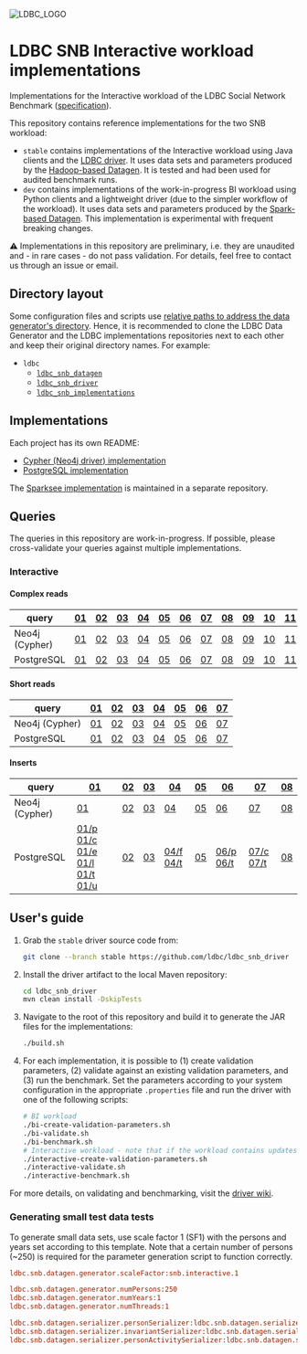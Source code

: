 ![LDBC_LOGO](https://raw.githubusercontent.com/wiki/ldbc/ldbc_snb_datagen/images/ldbc-logo.png)
# LDBC SNB Interactive workload implementations

Implementations for the Interactive workload of the LDBC Social Network Benchmark ([specification](https://ldbc.github.io/ldbc_snb_docs/)).

This repository contains reference implementations for the two SNB workload:

* `stable` contains implementations of the Interactive workload using Java clients and the [LDBC driver](https://github.com/ldbc/ldbc_snb_driver/). It uses data sets and parameters produced by the [Hadoop-based Datagen](https://github.com/ldbc/ldbc_snb_datagen/tree/stable). It is tested and had been used for audited benchmark runs.
* `dev` contains implementations of the work-in-progress BI workload using Python clients and a lightweight driver (due to the simpler workflow of the workload). It uses data sets and parameters produced by the [Spark-based Datagen](https://github.com/ldbc/ldbc_snb_datagen). This implementation is experimental with frequent breaking changes.

:warning: Implementations in this repository are preliminary, i.e. they are unaudited and - in rare cases - do not pass validation. For details, feel free to contact us through an issue or email.

## Directory layout

Some configuration files and scripts use [relative paths to address the data generator's directory](https://github.com/ldbc/ldbc_snb_implementations/search?q=ldbc_snb_datagen). Hence, it is recommended to clone the LDBC Data Generator and the LDBC implementations repositories next to each other and keep their original directory names. For example:

* `ldbc`
  * [`ldbc_snb_datagen`](https://github.com/ldbc/ldbc_snb_datagen)
  * [`ldbc_snb_driver`](https://github.com/ldbc/ldbc_snb_driver)
  * [`ldbc_snb_implementations`](https://github.com/ldbc/ldbc_snb_implementations/)

## Implementations

Each project has its own README:

* [Cypher (Neo4j driver) implementation](cypher/)
* [PostgreSQL implementation](postgres/)

The [Sparksee implementation](https://github.com/DAMA-UPC/ldbc-sparksee) is maintained in a separate repository.

## Queries

The queries in this repository are work-in-progress. If possible, please cross-validate your queries against multiple implementations.

### Interactive

#### Complex reads

| query          | [01](https://ldbc.github.io/ldbc_snb_docs_snapshot/interactive-complex-read-01.pdf) | [02](https://ldbc.github.io/ldbc_snb_docs_snapshot/interactive-complex-read-02.pdf) | [03](https://ldbc.github.io/ldbc_snb_docs_snapshot/interactive-complex-read-03.pdf) | [04](https://ldbc.github.io/ldbc_snb_docs_snapshot/interactive-complex-read-04.pdf) | [05](https://ldbc.github.io/ldbc_snb_docs_snapshot/interactive-complex-read-05.pdf) | [06](https://ldbc.github.io/ldbc_snb_docs_snapshot/interactive-complex-read-06.pdf) | [07](https://ldbc.github.io/ldbc_snb_docs_snapshot/interactive-complex-read-07.pdf) | [08](https://ldbc.github.io/ldbc_snb_docs_snapshot/interactive-complex-read-08.pdf) | [09](https://ldbc.github.io/ldbc_snb_docs_snapshot/interactive-complex-read-09.pdf) | [10](https://ldbc.github.io/ldbc_snb_docs_snapshot/interactive-complex-read-10.pdf) | [11](https://ldbc.github.io/ldbc_snb_docs_snapshot/interactive-complex-read-11.pdf) | [12](https://ldbc.github.io/ldbc_snb_docs_snapshot/interactive-complex-read-12.pdf) | [13](https://ldbc.github.io/ldbc_snb_docs_snapshot/interactive-complex-read-13.pdf) | [14](https://ldbc.github.io/ldbc_snb_docs_snapshot/interactive-complex-read-14.pdf) |
| -------------- | --- | --- | --- | --- | --- | --- | --- | --- | --- | --- | --- | --- | --- | --- |
| Neo4j (Cypher) | [01](cypher/queries/interactive-complex-1.cypher) | [02](cypher/queries/interactive-complex-2.cypher) | [03](cypher/queries/interactive-complex-3.cypher) | [04](cypher/queries/interactive-complex-4.cypher) | [05](cypher/queries/interactive-complex-5.cypher) | [06](cypher/queries/interactive-complex-6.cypher) | [07](cypher/queries/interactive-complex-7.cypher) | [08](cypher/queries/interactive-complex-8.cypher) | [09](cypher/queries/interactive-complex-9.cypher) | [10](cypher/queries/interactive-complex-10.cypher) | [11](cypher/queries/interactive-complex-11.cypher) | [12](cypher/queries/interactive-complex-12.cypher) | [13](cypher/queries/interactive-complex-13.cypher) | [14](cypher/queries/interactive-complex-14.cypher) |
| PostgreSQL     | [01](postgres/queries/interactive-complex-1.sql)  | [02](postgres/queries/interactive-complex-2.sql)  | [03](postgres/queries/interactive-complex-3.sql)  | [04](postgres/queries/interactive-complex-4.sql)  | [05](postgres/queries/interactive-complex-5.sql)  | [06](postgres/queries/interactive-complex-6.sql)  | [07](postgres/queries/interactive-complex-7.sql)  | [08](postgres/queries/interactive-complex-8.sql)  | [09](postgres/queries/interactive-complex-9.sql)  | [10](postgres/queries/interactive-complex-10.sql)  | [11](postgres/queries/interactive-complex-11.sql)  | [12](postgres/queries/interactive-complex-12.sql)  | [13](postgres/queries/interactive-complex-13.sql)  | [14](postgres/queries/interactive-complex-14.sql)  |

#### Short reads

| query          | [01](https://ldbc.github.io/ldbc_snb_docs_snapshot/interactive-short-read-01.pdf) | [02](https://ldbc.github.io/ldbc_snb_docs_snapshot/interactive-short-read-02.pdf) | [03](https://ldbc.github.io/ldbc_snb_docs_snapshot/interactive-short-read-03.pdf) | [04](https://ldbc.github.io/ldbc_snb_docs_snapshot/interactive-short-read-04.pdf) | [05](https://ldbc.github.io/ldbc_snb_docs_snapshot/interactive-short-read-05.pdf) | [06](https://ldbc.github.io/ldbc_snb_docs_snapshot/interactive-short-read-06.pdf) | [07](https://ldbc.github.io/ldbc_snb_docs_snapshot/interactive-short-read-07.pdf) |
| -------------- | --- | --- | --- | --- | --- | --- | --- |
| Neo4j (Cypher) | [01](cypher/queries/interactive-short-1.cypher) | [02](cypher/queries/interactive-short-2.cypher) | [03](cypher/queries/interactive-short-3.cypher) | [04](cypher/queries/interactive-short-4.cypher) | [05](cypher/queries/interactive-short-5.cypher) | [06](cypher/queries/interactive-short-6.cypher) | [07](cypher/queries/interactive-short-7.cypher) |
| PostgreSQL     | [01](postgres/queries/interactive-short-1.sql)  | [02](postgres/queries/interactive-short-2.sql)  | [03](postgres/queries/interactive-short-3.sql)  | [04](postgres/queries/interactive-short-4.sql)  | [05](postgres/queries/interactive-short-5.sql)  | [06](postgres/queries/interactive-short-6.sql)  | [07](postgres/queries/interactive-short-7.sql)  |

#### Inserts

| query          | [01](https://ldbc.github.io/ldbc_snb_docs_snapshot/interactive-insert-01.pdf) | [02](https://ldbc.github.io/ldbc_snb_docs_snapshot/interactive-insert-02.pdf) | [03](https://ldbc.github.io/ldbc_snb_docs_snapshot/interactive-insert-03.pdf) | [04](https://ldbc.github.io/ldbc_snb_docs_snapshot/interactive-insert-04.pdf) | [05](https://ldbc.github.io/ldbc_snb_docs_snapshot/interactive-insert-05.pdf) | [06](https://ldbc.github.io/ldbc_snb_docs_snapshot/interactive-insert-06.pdf) | [07](https://ldbc.github.io/ldbc_snb_docs_snapshot/interactive-insert-07.pdf) | [08](https://ldbc.github.io/ldbc_snb_docs_snapshot/interactive-insert-08.pdf) |
| -------------- | --- | --- | --- | --- | --- | --- | --- | --- |
| Neo4j (Cypher) | [01](cypher/queries/interactive-update-1.cypher) | [02](cypher/queries/interactive-update-2.cypher) | [03](cypher/queries/interactive-update-3.cypher) | [04](cypher/queries/interactive-update-4.cypher) | [05](cypher/queries/interactive-update-5.cypher) | [06](cypher/queries/interactive-update-6.cypher) | [07](cypher/queries/interactive-update-7.cypher) | [08](cypher/queries/interactive-update-8.cypher) |
| PostgreSQL     | [01/p](postgres/queries/interactive-update-1-add-person.sql) [01/c](postgres/queries/interactive-update-1-add-person-companies.sql) [01/e](postgres/queries/interactive-update-1-add-person-emails.sql) [01/l](postgres/queries/interactive-update-1-add-person-languages.sql) [01/t](postgres/queries/interactive-update-1-add-person-tags.sql) [01/u](postgres/queries/interactive-update-1-add-person-universities.sql) | [02](postgres/queries/interactive-update-2.sql) | [03](postgres/queries/interactive-update-3.sql) | [04/f](postgres/queries/interactive-update-4-add-forum.sql) [04/t](postgres/queries/interactive-update-4-add-forum-tags.sql) | [05](postgres/queries/interactive-update-5.sql) | [06/p](postgres/queries/interactive-update-6-add-post.sql) [06/t](postgres/queries/interactive-update-6-add-post-tags.sql) | [07/c](postgres/queries/interactive-update-7-add-comment.sql) [07/t](postgres/queries/interactive-update-7-add-comment-tags.sql) | [08](postgres/queries/interactive-update-8.sql) |

## User's guide

1. Grab the `stable` driver source code from:

   ```bash
   git clone --branch stable https://github.com/ldbc/ldbc_snb_driver
   ```

1. Install the driver artifact to the local Maven repository:

   ```bash
   cd ldbc_snb_driver
   mvn clean install -DskipTests
   ```

2. Navigate to the root of this repository and build it to generate the JAR files for the implementations:

   ```bash
   ./build.sh
   ```

3. For each implementation, it is possible to (1) create validation parameters, (2) validate against an existing validation parameters, and (3) run the benchmark. Set the parameters according to your system configuration in the appropriate `.properties` file and run the driver with one of the following scripts:

   ```bash
   # BI workload
   ./bi-create-validation-parameters.sh
   ./bi-validate.sh
   ./bi-benchmark.sh
   # Interactive workload - note that if the workload contains updates, the database needs to be re-loaded between steps
   ./interactive-create-validation-parameters.sh
   ./interactive-validate.sh
   ./interactive-benchmark.sh
   ```

For more details, on validating and benchmarking, visit the [driver wiki](https://github.com/ldbc/ldbc_snb_driver/wiki).

### Generating small test data tests

To generate small data sets, use scale factor 1 (SF1) with the persons and years set according to this template. Note that a certain number of persons (~250) is required for the parameter generation script to function correctly.

```ini
ldbc.snb.datagen.generator.scaleFactor:snb.interactive.1

ldbc.snb.datagen.generator.numPersons:250
ldbc.snb.datagen.generator.numYears:1
ldbc.snb.datagen.generator.numThreads:1

ldbc.snb.datagen.serializer.personSerializer:ldbc.snb.datagen.serializer.snb.interactive.<SerializerType>PersonSerializer
ldbc.snb.datagen.serializer.invariantSerializer:ldbc.snb.datagen.serializer.snb.interactive.<SerializerType>InvariantSerializer
ldbc.snb.datagen.serializer.personActivitySerializer:ldbc.snb.datagen.serializer.snb.interactive.<SerializerType>PersonActivitySerializer
```
